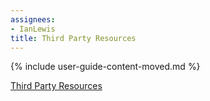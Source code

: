 ```yaml
---
assignees:
- IanLewis
title: Third Party Resources
---
```


{% include user-guide-content-moved.md %}

[Third Party Resources](/docs/concepts/ecosystem/thirdpartyresource/)
